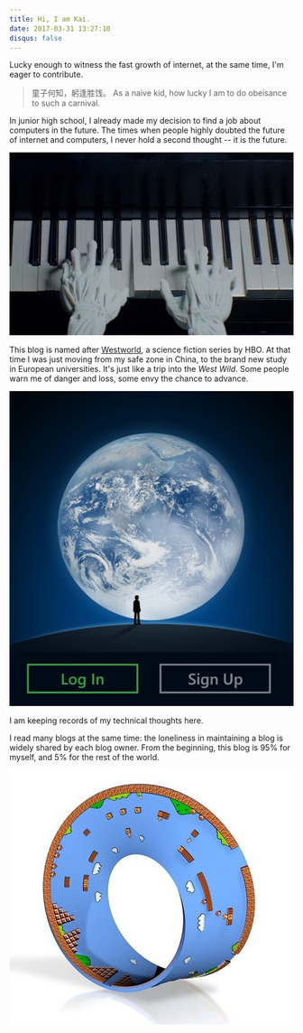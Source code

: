 ```yaml
---
title: Hi, I am Kai.
date: 2017-03-31 13:27:10
disqus: false
---
```


Lucky enough to witness the fast growth of internet, at the same time, I'm eager to contribute.

> 童子何知，躬逢胜饯。
> <span class="post-desc">As a naive kid, how lucky I am to do obeisance to such a carnival.</span>

In junior high school, I already made my decision to find a job about computers in the future. The times when people highly doubted the future of internet and computers, I never hold a second thought -- it is the future.

![The scenes of a robot playing piano in <i>westworld</i>.](/images/westworld-piano.jpg)


This blog is named after [Westworld](http://www.imdb.com/title/tt0475784/), a science fiction series by HBO. At that time I was just moving from my safe zone in China, to the brand new study in European universities. It's just like a trip into the *West Wild*. Some people warn me of danger and loss, some envy the chance to advance.


![Weixin login screenshot. The big bright Earth, and a man on the moon. <br/> Loneliness motivates an individual to seek social connections.](/images/weixin-signin.jpg)

I am keeping records of my technical thoughts here.

I read many blogs at the same time: the loneliness in maintaining a blog is widely shared by each blog owner. From the beginning, this blog is 95% for myself, and 5% for the rest of the world.

![Mario World on Mobius Strip. The belief of parallel universes will lead to the idea on competing with <i>myselves</i>.](/images/mobius.jpg)
